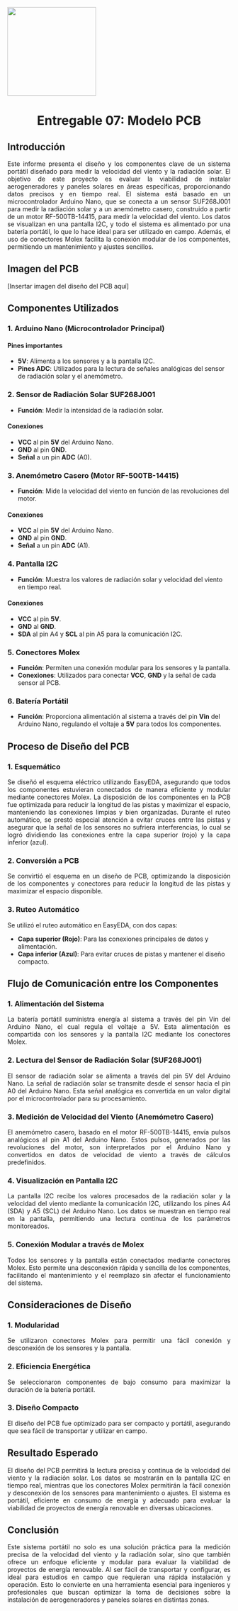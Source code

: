 <p align="left">
  <img src="https://github.com/user-attachments/assets/7d175927-ada3-49d1-9feb-c539e3595c73" width="200">
  <h1 align="center">Entregable 07: Modelo PCB</h1>
</p>

## Introducción

<p align="justify">Este informe presenta el diseño y los componentes clave de un sistema portátil diseñado para medir la velocidad del viento y la radiación solar. El objetivo de este proyecto es evaluar la viabilidad de instalar aerogeneradores y paneles solares en áreas específicas, proporcionando datos precisos y en tiempo real. El sistema está basado en un microcontrolador Arduino Nano, que se conecta a un sensor SUF268J001 para medir la radiación solar y a un anemómetro casero, construido a partir de un motor RF-500TB-14415, para medir la velocidad del viento. Los datos se visualizan en una pantalla I2C, y todo el sistema es alimentado por una batería portátil, lo que lo hace ideal para ser utilizado en campo. Además, el uso de conectores Molex facilita la conexión modular de los componentes, permitiendo un mantenimiento y ajustes sencillos.</p>

## Imagen del PCB

[Insertar imagen del diseño del PCB aquí]

## Componentes Utilizados

### 1. Arduino Nano (Microcontrolador Principal)
#### Pines importantes
- **5V**: Alimenta a los sensores y a la pantalla I2C.
- **Pines ADC**: Utilizados para la lectura de señales analógicas del sensor de radiación solar y el anemómetro.

### 2. Sensor de Radiación Solar SUF268J001
- **Función**: Medir la intensidad de la radiación solar.

#### Conexiones
- **VCC** al pin **5V** del Arduino Nano.
- **GND** al pin **GND**.
- **Señal** a un pin **ADC** (A0).

### 3. Anemómetro Casero (Motor RF-500TB-14415)
- **Función**: Mide la velocidad del viento en función de las revoluciones del motor.

#### Conexiones
- **VCC** al pin **5V** del Arduino Nano.
- **GND** al pin **GND**.
- **Señal** a un pin **ADC** (A1).

### 4. Pantalla I2C
- **Función**: Muestra los valores de radiación solar y velocidad del viento en tiempo real.

#### Conexiones
- **VCC** al pin **5V**.
- **GND** al **GND**.
- **SDA** al pin A4 y **SCL** al pin A5 para la comunicación I2C.

### 5. Conectores Molex
- **Función**: Permiten una conexión modular para los sensores y la pantalla.
- **Conexiones**: Utilizados para conectar **VCC**, **GND** y la señal de cada sensor al PCB.

### 6. Batería Portátil
- **Función**: Proporciona alimentación al sistema a través del pin **Vin** del Arduino Nano, regulando el voltaje a **5V** para todos los componentes.

## Proceso de Diseño del PCB

### 1. Esquemático
<p align="justify">Se diseñó el esquema eléctrico utilizando EasyEDA, asegurando que todos los componentes estuvieran conectados de manera eficiente y modular mediante conectores Molex. La disposición de los componentes en la PCB fue optimizada para reducir la longitud de las pistas y maximizar el espacio, manteniendo las conexiones limpias y bien organizadas. Durante el ruteo automático, se prestó especial atención a evitar cruces entre las pistas y asegurar que la señal de los sensores no sufriera interferencias, lo cual se logró dividiendo las conexiones entre la capa superior (rojo) y la capa inferior (azul).</p>

### 2. Conversión a PCB
<p align="justify">Se convirtió el esquema en un diseño de PCB, optimizando la disposición de los componentes y conectores para reducir la longitud de las pistas y maximizar el espacio disponible.</p>

### 3. Ruteo Automático
Se utilizó el ruteo automático en EasyEDA, con dos capas:
- **Capa superior (Rojo)**: Para las conexiones principales de datos y alimentación.
- **Capa inferior (Azul)**: Para evitar cruces de pistas y mantener el diseño compacto.

## Flujo de Comunicación entre los Componentes

### 1. Alimentación del Sistema
<p align="justify">La batería portátil suministra energía al sistema a través del pin Vin del Arduino Nano, el cual regula el voltaje a 5V. Esta alimentación es compartida con los sensores y la pantalla I2C mediante los conectores Molex.</p>

### 2. Lectura del Sensor de Radiación Solar (SUF268J001)
<p align="justify">El sensor de radiación solar se alimenta a través del pin 5V del Arduino Nano. La señal de radiación solar se transmite desde el sensor hacia el pin A0 del Arduino Nano. Esta señal analógica es convertida en un valor digital por el microcontrolador para su procesamiento.</p>

### 3. Medición de Velocidad del Viento (Anemómetro Casero)
<p align="justify">El anemómetro casero, basado en el motor RF-500TB-14415, envía pulsos analógicos al pin A1 del Arduino Nano. Estos pulsos, generados por las revoluciones del motor, son interpretados por el Arduino Nano y convertidos en datos de velocidad de viento a través de cálculos predefinidos.</p>

### 4. Visualización en Pantalla I2C
<p align="justify">La pantalla I2C recibe los valores procesados de la radiación solar y la velocidad del viento mediante la comunicación I2C, utilizando los pines A4 (SDA) y A5 (SCL) del Arduino Nano. Los datos se muestran en tiempo real en la pantalla, permitiendo una lectura continua de los parámetros monitoreados.</p>

### 5. Conexión Modular a través de Molex
<p align="justify">Todos los sensores y la pantalla están conectados mediante conectores Molex. Esto permite una desconexión rápida y sencilla de los componentes, facilitando el mantenimiento y el reemplazo sin afectar el funcionamiento del sistema.</p>

## Consideraciones de Diseño

### 1. Modularidad
<p align="justify">Se utilizaron conectores Molex para permitir una fácil conexión y desconexión de los sensores y la pantalla.</p>

### 2. Eficiencia Energética
<p align="justify">Se seleccionaron componentes de bajo consumo para maximizar la duración de la batería portátil.</p>

### 3. Diseño Compacto
<p align="justify">El diseño del PCB fue optimizado para ser compacto y portátil, asegurando que sea fácil de transportar y utilizar en campo.</p>

## Resultado Esperado

<p align="justify">El diseño del PCB permitirá la lectura precisa y continua de la velocidad del viento y la radiación solar. Los datos se mostrarán en la pantalla I2C en tiempo real, mientras que los conectores Molex permitirán la fácil conexión y desconexión de los sensores para mantenimiento o ajustes. El sistema es portátil, eficiente en consumo de energía y adecuado para evaluar la viabilidad de proyectos de energía renovable en diversas ubicaciones.</p>

## Conclusión

<p align="justify">Este sistema portátil no solo es una solución práctica para la medición precisa de la velocidad del viento y la radiación solar, sino que también ofrece un enfoque eficiente y modular para evaluar la viabilidad de proyectos de energía renovable. Al ser fácil de transportar y configurar, es ideal para estudios en campo que requieran una rápida instalación y operación. Esto lo convierte en una herramienta esencial para ingenieros y profesionales que buscan optimizar la toma de decisiones sobre la instalación de aerogeneradores y paneles solares en distintas zonas.</p>
